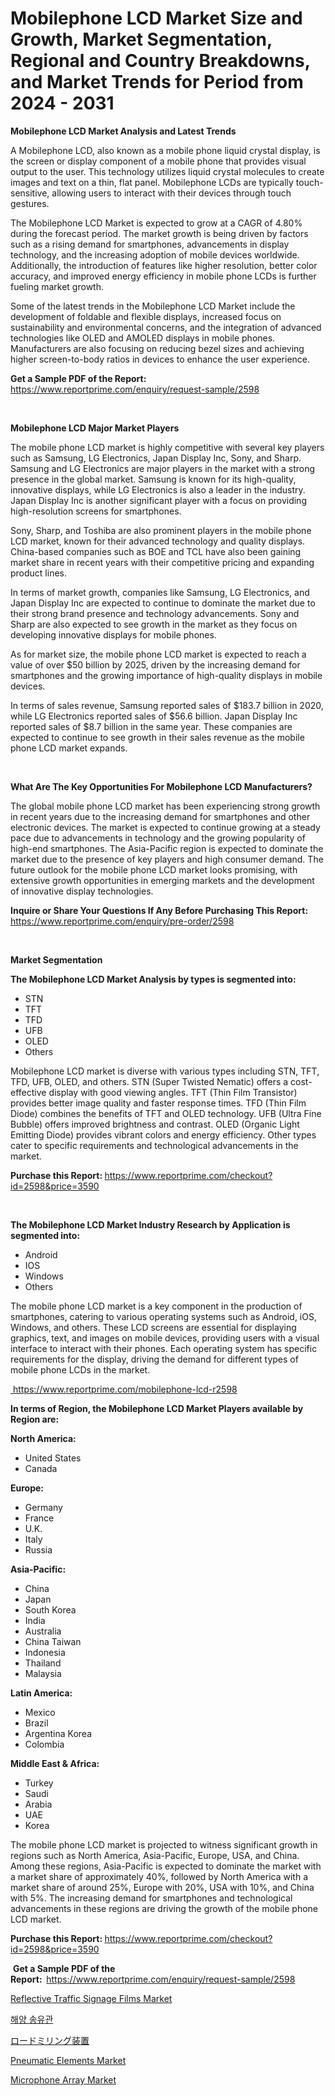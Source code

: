<p><h1>Mobilephone LCD Market Size and Growth, Market Segmentation, Regional and Country Breakdowns, and Market Trends for Period from 2024 -  2031</h1></p><p><strong>Mobilephone LCD Market Analysis and Latest Trends</strong></p>
<p><p>A Mobilephone LCD, also known as a mobile phone liquid crystal display, is the screen or display component of a mobile phone that provides visual output to the user. This technology utilizes liquid crystal molecules to create images and text on a thin, flat panel. Mobilephone LCDs are typically touch-sensitive, allowing users to interact with their devices through touch gestures.</p><p>The Mobilephone LCD Market is expected to grow at a CAGR of 4.80% during the forecast period. The market growth is being driven by factors such as a rising demand for smartphones, advancements in display technology, and the increasing adoption of mobile devices worldwide. Additionally, the introduction of features like higher resolution, better color accuracy, and improved energy efficiency in mobile phone LCDs is further fueling market growth.</p><p>Some of the latest trends in the Mobilephone LCD Market include the development of foldable and flexible displays, increased focus on sustainability and environmental concerns, and the integration of advanced technologies like OLED and AMOLED displays in mobile phones. Manufacturers are also focusing on reducing bezel sizes and achieving higher screen-to-body ratios in devices to enhance the user experience.</p></p>
<p><strong>Get a Sample PDF of the Report:&nbsp;</strong> <a href="https://www.reportprime.com/enquiry/request-sample/2598">https://www.reportprime.com/enquiry/request-sample/2598</a></p>
<p>&nbsp;</p>
<p><strong>Mobilephone LCD Major Market Players</strong></p>
<p><p>The mobile phone LCD market is highly competitive with several key players such as Samsung, LG Electronics, Japan Display Inc, Sony, and Sharp. Samsung and LG Electronics are major players in the market with a strong presence in the global market. Samsung is known for its high-quality, innovative displays, while LG Electronics is also a leader in the industry. Japan Display Inc is another significant player with a focus on providing high-resolution screens for smartphones.</p><p>Sony, Sharp, and Toshiba are also prominent players in the mobile phone LCD market, known for their advanced technology and quality displays. China-based companies such as BOE and TCL have also been gaining market share in recent years with their competitive pricing and expanding product lines.</p><p>In terms of market growth, companies like Samsung, LG Electronics, and Japan Display Inc are expected to continue to dominate the market due to their strong brand presence and technology advancements. Sony and Sharp are also expected to see growth in the market as they focus on developing innovative displays for mobile phones.</p><p>As for market size, the mobile phone LCD market is expected to reach a value of over $50 billion by 2025, driven by the increasing demand for smartphones and the growing importance of high-quality displays in mobile devices.</p><p>In terms of sales revenue, Samsung reported sales of $183.7 billion in 2020, while LG Electronics reported sales of $56.6 billion. Japan Display Inc reported sales of $8.7 billion in the same year. These companies are expected to continue to see growth in their sales revenue as the mobile phone LCD market expands.</p></p>
<p>&nbsp;</p>
<p><strong>What Are The Key Opportunities For Mobilephone LCD Manufacturers?</strong></p>
<p><p>The global mobile phone LCD market has been experiencing strong growth in recent years due to the increasing demand for smartphones and other electronic devices. The market is expected to continue growing at a steady pace due to advancements in technology and the growing popularity of high-end smartphones. The Asia-Pacific region is expected to dominate the market due to the presence of key players and high consumer demand. The future outlook for the mobile phone LCD market looks promising, with extensive growth opportunities in emerging markets and the development of innovative display technologies.</p></p>
<p><strong>Inquire or Share Your Questions If Any Before Purchasing This Report:</strong> <a href="https://www.reportprime.com/enquiry/pre-order/2598">https://www.reportprime.com/enquiry/pre-order/2598</a></p>
<p>&nbsp;</p>
<p><strong>Market Segmentation</strong></p>
<p><strong>The Mobilephone LCD Market Analysis by types is segmented into:</strong></p>
<p><ul><li>STN</li><li>TFT</li><li>TFD</li><li>UFB</li><li>OLED</li><li>Others</li></ul></p>
<p><p>Mobilephone LCD market is diverse with various types including STN, TFT, TFD, UFB, OLED, and others. STN (Super Twisted Nematic) offers a cost-effective display with good viewing angles. TFT (Thin Film Transistor) provides better image quality and faster response times. TFD (Thin Film Diode) combines the benefits of TFT and OLED technology. UFB (Ultra Fine Bubble) offers improved brightness and contrast. OLED (Organic Light Emitting Diode) provides vibrant colors and energy efficiency. Other types cater to specific requirements and technological advancements in the market.</p></p>
<p><strong>Purchase this Report:&nbsp;</strong><a href="https://www.reportprime.com/checkout?id=2598&price=3590">https://www.reportprime.com/checkout?id=2598&price=3590</a></p>
<p>&nbsp;</p>
<p><strong>The Mobilephone LCD Market Industry Research by Application is segmented into:</strong></p>
<p><ul><li>Android</li><li>IOS</li><li>Windows</li><li>Others</li></ul></p>
<p><p>The mobile phone LCD market is a key component in the production of smartphones, catering to various operating systems such as Android, iOS, Windows, and others. These LCD screens are essential for displaying graphics, text, and images on mobile devices, providing users with a visual interface to interact with their phones. Each operating system has specific requirements for the display, driving the demand for different types of mobile phone LCDs in the market.</p></p>
<p><a href="https://www.reportprime.com/mobilephone-lcd-r2598">&nbsp;https://www.reportprime.com/mobilephone-lcd-r2598</a></p>
<p><strong>In terms of Region, the Mobilephone LCD Market Players available by Region are:</strong></p>
<p>
    <p> <strong> North America: </strong>
        <ul>
            <li>United States</li>
            <li>Canada</li>
        </ul>
        </p> 
    <p> <strong> Europe: </strong>
        <ul>
            <li>Germany</li>
            <li>France</li>
            <li>U.K.</li>
            <li>Italy</li>
            <li>Russia</li>
        </ul>
        </p> 
    <p> <strong> Asia-Pacific: </strong>
        <ul>
            <li>China</li>
            <li>Japan</li>
            <li>South Korea</li>
            <li>India</li>
            <li>Australia</li>
            <li>China Taiwan</li>
            <li>Indonesia</li>
            <li>Thailand</li>
            <li>Malaysia</li>
        </ul>
        </p> 
    <p> <strong> Latin America: </strong>
        <ul>
            <li>Mexico</li>
            <li>Brazil</li>
            <li>Argentina Korea</li>
            <li>Colombia</li>
        </ul>
        </p> 
    <p> <strong> Middle East & Africa: </strong>
        <ul>
            <li>Turkey</li>
            <li>Saudi</li>
            <li>Arabia</li>
            <li>UAE</li>
            <li>Korea</li>
        </ul>
    </p>
    </p>
<p><p>The mobile phone LCD market is projected to witness significant growth in regions such as North America, Asia-Pacific, Europe, USA, and China. Among these regions, Asia-Pacific is expected to dominate the market with a market share of approximately 40%, followed by North America with a market share of around 25%, Europe with 20%, USA with 10%, and China with 5%. The increasing demand for smartphones and technological advancements in these regions are driving the growth of the mobile phone LCD market.</p></p>
<p><strong>Purchase this Report: </strong><a href="https://www.reportprime.com/checkout?id=2598&price=3590">https://www.reportprime.com/checkout?id=2598&price=3590</a></p>
<p>&nbsp;<strong>Get a Sample PDF of the Report:&nbsp;&nbsp;</strong><a href="https://www.reportprime.com/enquiry/request-sample/2598">https://www.reportprime.com/enquiry/request-sample/2598</a></p>
<p><strong></strong></p>
<p><p><a href="https://issuu.com/reportprime-2/docs/reflective-traffic-signage-films-market-size-2030.">Reflective Traffic Signage Films Market</a></p><p><a href="https://github.com/ZacharyScthmitt4465/Market-Research-Report-List-1/blob/main/598636769302.md">해양 송유관</a></p><p><a href="https://github.com/SarahFahey88/Market-Research-Report-List-1/blob/main/600050472406.md">ロードミリング装置</a></p><p><a href="https://github.com/myacatherineblakecaczo9vcsw/Market-Research-Report-List-2/blob/main/pneumatic-elements-market.md">Pneumatic Elements Market</a></p><p><a href="https://github.com/okotobwrhuteie/Market-Research-Report-List-2/blob/main/microphone-array-market.md">Microphone Array Market</a></p></p>